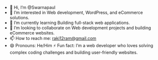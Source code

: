 - 👋 Hi, I’m @Swarnapaul
- 👀 I’m interested in Web development, WordPress, and eCommerce solutions.
- 🌱 I’m currently learning Building full-stack web applications.
- 💞️ I’m looking to collaborate on Web development projects and building eCommerce websites.
- 📫 How to reach me: raki12ram@gmail.com
- 😄 Pronouns: He/Him
⚡ Fun fact: I’m a web developer who loves solving complex coding challenges and building user-friendly websites.
